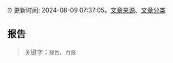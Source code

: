 :alarm_clock: 更新时间: 2024-08-09 07:37:05。[文章来源](/README.md)、[文章分类](/TAGS.md)

## 报告


> 关键字：`报告`、`月报`



